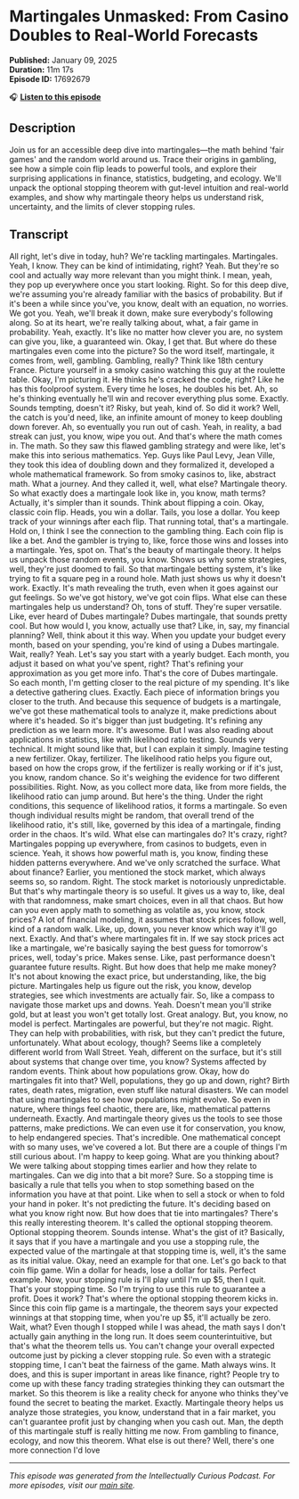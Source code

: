 # Martingales Unmasked: From Casino Doubles to Real-World Forecasts

**Published:** January 09, 2025  
**Duration:** 11m 17s  
**Episode ID:** 17692679

🎧 **[Listen to this episode](https://intellectuallycurious.buzzsprout.com/2529712/episodes/17692679-martingales-unmasked-from-casino-doubles-to-real-world-forecasts)**

## Description

Join us for an accessible deep dive into martingales—the math behind 'fair games' and the random world around us. Trace their origins in gambling, see how a simple coin flip leads to powerful tools, and explore their surprising applications in finance, statistics, budgeting, and ecology. We'll unpack the optional stopping theorem with gut-level intuition and real-world examples, and show why martingale theory helps us understand risk, uncertainty, and the limits of clever stopping rules.

## Transcript

All right, let's dive in today, huh? We're tackling martingales. Martingales. Yeah, I know. They can be kind of intimidating, right? Yeah. But they're so cool and actually way more relevant than you might think. I mean, yeah, they pop up everywhere once you start looking. Right. So for this deep dive, we're assuming you're already familiar with the basics of probability. But if it's been a while since you've, you know, dealt with an equation, no worries. We got you. Yeah, we'll break it down, make sure everybody's following along. So at its heart, we're really talking about, what, a fair game in probability. Yeah, exactly. It's like no matter how clever you are, no system can give you, like, a guaranteed win. Okay, I get that. But where do these martingales even come into the picture? So the word itself, martingale, it comes from, well, gambling. Gambling, really? Think like 18th century France. Picture yourself in a smoky casino watching this guy at the roulette table. Okay, I'm picturing it. He thinks he's cracked the code, right? Like he has this foolproof system. Every time he loses, he doubles his bet. Ah, so he's thinking eventually he'll win and recover everything plus some. Exactly. Sounds tempting, doesn't it? Risky, but yeah, kind of. So did it work? Well, the catch is you'd need, like, an infinite amount of money to keep doubling down forever. Ah, so eventually you run out of cash. Yeah, in reality, a bad streak can just, you know, wipe you out. And that's where the math comes in. The math. So they saw this flawed gambling strategy and were like, let's make this into serious mathematics. Yep. Guys like Paul Levy, Jean Ville, they took this idea of doubling down and they formalized it, developed a whole mathematical framework. So from smoky casinos to, like, abstract math. What a journey. And they called it, well, what else? Martingale theory. So what exactly does a martingale look like in, you know, math terms? Actually, it's simpler than it sounds. Think about flipping a coin. Okay, classic coin flip. Heads, you win a dollar. Tails, you lose a dollar. You keep track of your winnings after each flip. That running total, that's a martingale. Hold on, I think I see the connection to the gambling thing. Each coin flip is like a bet. And the gambler is trying to, like, force those wins and losses into a martingale. Yes, spot on. That's the beauty of martingale theory. It helps us unpack those random events, you know. Shows us why some strategies, well, they're just doomed to fail. So that martingale betting system, it's like trying to fit a square peg in a round hole. Math just shows us why it doesn't work. Exactly. It's math revealing the truth, even when it goes against our gut feelings. So we've got history, we've got coin flips. What else can these martingales help us understand? Oh, tons of stuff. They're super versatile. Like, ever heard of Dubes martingale? Dubes martingale, that sounds pretty cool. But how would I, you know, actually use that? Like, in, say, my financial planning? Well, think about it this way. When you update your budget every month, based on your spending, you're kind of using a Dubes martingale. Wait, really? Yeah. Let's say you start with a yearly budget. Each month, you adjust it based on what you've spent, right? That's refining your approximation as you get more info. That's the core of Dubes martingale. So each month, I'm getting closer to the real picture of my spending. It's like a detective gathering clues. Exactly. Each piece of information brings you closer to the truth. And because this sequence of budgets is a martingale, we've got these mathematical tools to analyze it, make predictions about where it's headed. So it's bigger than just budgeting. It's refining any prediction as we learn more. It's awesome. But I was also reading about applications in statistics, like with likelihood ratio testing. Sounds very technical. It might sound like that, but I can explain it simply. Imagine testing a new fertilizer. Okay, fertilizer. The likelihood ratio helps you figure out, based on how the crops grow, if the fertilizer is really working or if it's just, you know, random chance. So it's weighing the evidence for two different possibilities. Right. Now, as you collect more data, like from more fields, the likelihood ratio can jump around. But here's the thing. Under the right conditions, this sequence of likelihood ratios, it forms a martingale. So even though individual results might be random, that overall trend of the likelihood ratio, it's still, like, governed by this idea of a martingale, finding order in the chaos. It's wild. What else can martingales do? It's crazy, right? Martingales popping up everywhere, from casinos to budgets, even in science. Yeah, it shows how powerful math is, you know, finding these hidden patterns everywhere. And we've only scratched the surface. What about finance? Earlier, you mentioned the stock market, which always seems so, so random. Right. The stock market is notoriously unpredictable. But that's why martingale theory is so useful. It gives us a way to, like, deal with that randomness, make smart choices, even in all that chaos. But how can you even apply math to something as volatile as, you know, stock prices? A lot of financial modeling, it assumes that stock prices follow, well, kind of a random walk. Like, up, down, you never know which way it'll go next. Exactly. And that's where martingales fit in. If we say stock prices act like a martingale, we're basically saying the best guess for tomorrow's prices, well, today's price. Makes sense. Like, past performance doesn't guarantee future results. Right. But how does that help me make money? It's not about knowing the exact price, but understanding, like, the big picture. Martingales help us figure out the risk, you know, develop strategies, see which investments are actually fair. So, like a compass to navigate those market ups and downs. Yeah. Doesn't mean you'll strike gold, but at least you won't get totally lost. Great analogy. But, you know, no model is perfect. Martingales are powerful, but they're not magic. Right. They can help with probabilities, with risk, but they can't predict the future, unfortunately. What about ecology, though? Seems like a completely different world from Wall Street. Yeah, different on the surface, but it's still about systems that change over time, you know? Systems affected by random events. Think about how populations grow. Okay, how do martingales fit into that? Well, populations, they go up and down, right? Birth rates, death rates, migration, even stuff like natural disasters. We can model that using martingales to see how populations might evolve. So even in nature, where things feel chaotic, there are, like, mathematical patterns underneath. Exactly. And martingale theory gives us the tools to see those patterns, make predictions. We can even use it for conservation, you know, to help endangered species. That's incredible. One mathematical concept with so many uses, we've covered a lot. But there are a couple of things I'm still curious about. I'm happy to keep going. What are you thinking about? We were talking about stopping times earlier and how they relate to martingales. Can we dig into that a bit more? Sure. So a stopping time is basically a rule that tells you when to stop something based on the information you have at that point. Like when to sell a stock or when to fold your hand in poker. It's not predicting the future. It's deciding based on what you know right now. But how does that tie into martingales? There's this really interesting theorem. It's called the optional stopping theorem. Optional stopping theorem. Sounds intense. What's the gist of it? Basically, it says that if you have a martingale and you use a stopping rule, the expected value of the martingale at that stopping time is, well, it's the same as its initial value. Okay, need an example for that one. Let's go back to that coin flip game. Win a dollar for heads, lose a dollar for tails. Perfect example. Now, your stopping rule is I'll play until I'm up $5, then I quit. That's your stopping time. So I'm trying to use this rule to guarantee a profit. Does it work? That's where the optional stopping theorem kicks in. Since this coin flip game is a martingale, the theorem says your expected winnings at that stopping time, when you're up $5, it'll actually be zero. Wait, what? Even though I stopped while I was ahead, the math says I don't actually gain anything in the long run. It does seem counterintuitive, but that's what the theorem tells us. You can't change your overall expected outcome just by picking a clever stopping rule. So even with a strategic stopping time, I can't beat the fairness of the game. Math always wins. It does, and this is super important in areas like finance, right? People try to come up with these fancy trading strategies thinking they can outsmart the market. So this theorem is like a reality check for anyone who thinks they've found the secret to beating the market. Exactly. Martingale theory helps us analyze those strategies, you know, understand that in a fair market, you can't guarantee profit just by changing when you cash out. Man, the depth of this martingale stuff is really hitting me now. From gambling to finance, ecology, and now this theorem. What else is out there? Well, there's one more connection I'd love

---
*This episode was generated from the Intellectually Curious Podcast. For more episodes, visit our [main site](https://intellectuallycurious.buzzsprout.com).*

